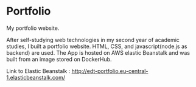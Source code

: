 # Portfolio
My portfolio website.

After self-studying web technologies in my second year of academic studies, I built a portfolio website. HTML, CSS, and javascript(node.js as backend) are used. The App is hosted on AWS elastic Beanstalk and was built from an image stored on DockerHub.

Link to Elastic Beanstalk :
http://edt-portfolio.eu-central-1.elasticbeanstalk.com/

